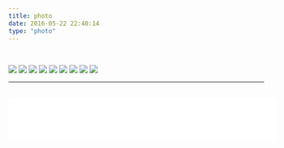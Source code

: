 ```yaml
---
title: photo
date: 2016-05-22 22:40:14
type: "photo"
---
```


​	<img class="my_image_one" src>

<img class="my_image" src="../../images/web1.jpg">

<img class="my_image" src="../../images/jt1.jpg">

<img class="my_image" src="../../images/jt2.jpg">

<img class="my_image" src="../../images/dyt.jpg">

<img class="my_image" src="../../images/wm2.jpg">

<img class="my_image" src="../../images/sjzc.jpg">

<img class="my_image" src="../../images/ej.jpg">

<img class="my_image" src="../../images/cl.jpg">

<img class="my_image" src="../../images/hlj.jpg">

---



​	<iframe frameborder="no" border="0" marginwidth="0" marginheight="0" width=530 height=86 src="//music.163.com/outchain/player?type=2&id=108245&auto=1&height=66"></iframe>








